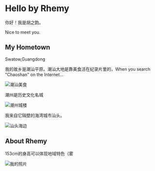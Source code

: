 <html lang="zh-cn">
<head>
 <meta charset="UTF-8">
 <title>Hello by Rhemy</title>
  <script defer src="https://use.fontawesome.com/releases/v5.0.10/js/all.js" integrity="sha384-slN8GvtUJGnv6ca26v8EzVaR9DC58QEwsIk9q1QXdCU8Yu8ck/tL/5szYlBbqmS+" crossorigin="anonymous"></script>
<link href='https://fonts.googleapis.com/css?family=Josefin+Sans:300' rel='stylesheet' type='text/css'>
  <script src="http://html5shiv.googlecode.com/svn/trunk/html5.js"></script>

  <script type="text/javascript">window.PUSH_GLOBAL = {geo_ip_country: 'CN' };</script>
<!-- Google Tag Manager for WordPress by gtm4wp.com -->
<script data-cfasync="false" data-pagespeed-no-defer type="text/javascript">//<![CDATA[
var gtm4wp_datalayer_name = "dataLayer";
var dataLayer = dataLayer || [];
//]]>
</script>
  </head>
  <h1>Hello by Rhemy</h1>
  <p>你好！我是胡之韵。</p>
<p>Nice to meet you.</p>
 
 <h2>My Hometown</h2>
 <p>Swatow,Guangdong</p>
  <p>我的故乡是潮汕平原。潮汕大地是靠美食活在纪录片里的，When you search "Chaoshan" on the Internet...</p>
 <img src="https://imgur.com/295515f6-cff1-4b9c-8e2d-18fe7138526c" alt="潮汕美食">
 <p>潮州是历史文化名城</p>
 <img src="https://idle-moment.com/wp-content/uploads/2018/10/GR015216-1.jpg" alt="潮州城楼">
 <p>我来自它隔壁的海湾城市汕头。</p>
 <img src="https://img.phb123.com/uploads/allimg/170804/19-1FP41KI5527.jpg" alt="汕头海边">
 
 <h2>About Rhemy</h2>
 <p>153cm的身高可以体现地域特色（雾</p>
 <img src="https://i.imgur.com/B37x8CG.jpeg" alt="我的照片">
 

